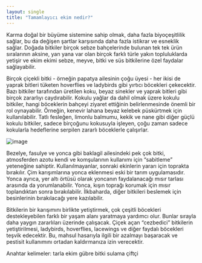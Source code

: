 ```yaml
---
layout: single
title: "Tamamlayıcı ekim nedir?"
---
```

Karma doğal bir büyüme sistemine sahip olmak, daha fazla biyoçeşitlilik sağlar, bu da değişen şartlar karşısında daha fazla istikrar ve esneklik sağlar. Doğada bitkiler birçok sebze bahçelerinde bulunan tek tek ürün sıralarının aksine, yan yana var olan birçok farklı türle yakın topluluklarda yetişir ve ekim ekimi sebze, meyve, bitki ve süs bitkilerine özel faydalar sağlayabilir.

Birçok çiçekli bitki - örneğin papatya ailesinin çoğu üyesi - her ikisi de yaprak bitleri tüketen hoverflies ve ladybirds gibi yırtıcı böcekleri çekecektir. Bazı bitkiler tarafından üretilen koku, beyaz sinekler ve yaprak bitleri gibi birçok zararlıyı caydırabilir. Kokulu yağlar da dahil olmak üzere kokulu bitkiler, hangi böceklerin bahçeyi ziyaret ettiğinin belirlenmesinde önemli bir rol oynayabilir. Örneğin, kenevir lahana beyaz kelebek püskürtmek için kullanılabilir. Tatlı fesleğen, limonlu balmumu, kekik ve nane gibi diğer güçlü kokulu bitkiler, sadece birçoğunu kokusuyla işleyen, çoğu zaman sadece kokularla hedeflerine serpilen zararlı böceklerle çalışırlar.

![image](https://www.peakprosperity.com/sites/default/files/content/article/article-photo/12-vegetables-and-flowers-rhs-chelsea.jpg)

Bezelye, fasulye ve yonca gibi baklagil ailesindeki pek çok bitki, atmosferden azotu kendi ve komşularının kullanımı için “sabitleme” yeteneğine sahiptir. Kullanılmayanlar, sonraki ekinlerin yararı için toprakta bırakılır. Çim karışımlarına yonca eklenmesi eski bir tarım uygulamasıdır. Yonca ayrıca, yer altı örtüsü olarak yoncanın faydalanacağı mısır tarlası arasında da yorumlanabilir. Yonca, kışın toprağı korumak için mısır toplandıktan sonra bırakılabilir. İlkbaharda, diğer bitkileri beslemek için besinlerinin bırakılacağı yere kazılabilir.

Bitkilerin bir karışımını birlikte yetiştirmek, çok çeşitli böcekleri destekleyebilen farklı bir yaşam alanı yaratmaya yardımcı olur. Bunlar sırayla daha yaygın zararlıları üzerinde çalışacak. Çiçek açan “cezbedici” bitkilerin yetiştirilmesi, ladybirds, hoverflies, lacewings ve diğer faydalı böcekleri teşvik edecektir. Bu, mahsul hasarıyla ilgili bir azalmayı başaracak ve pestisit kullanımını ortadan kaldırmanıza izin verecektir.

Anahtar kelimeler: tarla ekim gübre bitki sulama çiftçi  
